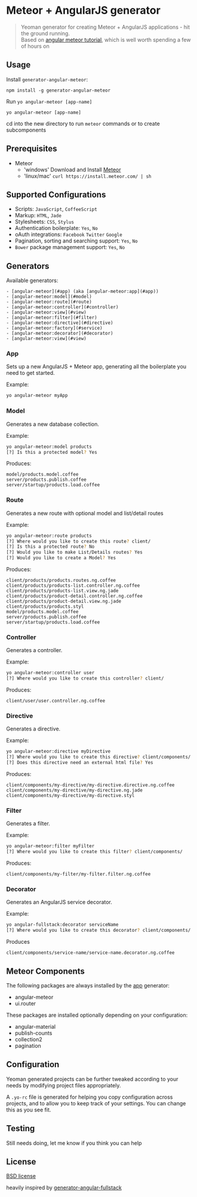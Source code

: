 # Meteor + AngularJS generator

> Yeoman generator for creating Meteor + AngularJS applications - hit the ground running.  
> Based on [angular meteor tutorial](http://angular-meteor.com/tutorial), which is well worth spending a few of hours on

## Usage

Install `generator-angular-meteor`:
```
npm install -g generator-angular-meteor
```

Run `yo angular-meteor [app-name]`
```
yo angular-meteor [app-name]
```

cd into the new directory to run `meteor` commands or to create subcomponents

## Prerequisites

* Meteor
    - 'windows' Download and Install [Meteor](https://www.meteor.com/)
    - 'linux/mac' `curl https://install.meteor.com/ | sh`

## Supported Configurations

* Scripts: `JavaScript`, `CoffeeScript`
* Markup:  `HTML`, `Jade`
* Stylesheets: `CSS`, `Stylus`
* Authentication boilerplate: `Yes`, `No`
* oAuth integrations: `Facebook` `Twitter` `Google`
* Pagination, sorting and searching support: `Yes`, `No`
* `Bower` package management support: `Yes`, `No`

## Generators

Available generators:

    - [angular-meteor](#app) (aka [angular-meteor:app](#app))
    - [angular-meteor:model](#model)
    - [angular-meteor:route](#route)
    - [angular-meteor:controller](#controller)
    - [angular-meteor:view](#view)
    - [angular-meteor:filter](#filter)
    - [angular-meteor:directive](#directive)
    - [angular-meteor:factory](#service)
    - [angular-meteor:decorator](#decorator)
    - [angular-meteor:view](#view)

### App
Sets up a new AngularJS + Meteor app, generating all the boilerplate you need to get started.

Example:
```bash
yo angular-meteor myApp
```

### Model
Generates a new database collection.


Example:
```bash
yo angular-meteor:model products
[?] Is this a protected model? Yes
```

Produces:

    model/products.model.coffee
    server/products.publish.coffee
    server/startup/products.load.coffee

### Route
Generates a new route with optional model and list/detail routes

Example:
```bash
yo angular-meteor:route products
[?] Where would you like to create this route? client/
[?] Is this a protected route? No
[?] Would you like to make List/Details routes? Yes
[?] Would you like to create a Model? Yes
```

Produces:

    client/products/products.routes.ng.coffee
    client/products/products-list.controller.ng.coffee
    client/products/products-list.view.ng.jade
    client/products/product-detail.controller.ng.coffee
    client/products/product-detail.view.ng.jade
    client/products/products.styl
    model/products.model.coffee
    server/products.publish.coffee
    server/startup/products.load.coffee


### Controller
Generates a controller.

Example:
```bash
yo angular-meteor:controller user
[?] Where would you like to create this controller? client/
```

Produces:

    client/user/user.controller.ng.coffee

### Directive
Generates a directive.

Example:
```bash
yo angular-meteor:directive myDirective
[?] Where would you like to create this directive? client/components/
[?] Does this directive need an external html file? Yes
```

Produces:

    client/components/my-directive/my-directive.directive.ng.coffee
    client/components/my-directive/my-directive.ng.jade
    client/components/my-directive/my-directive.styl

### Filter
Generates a filter.

Example:
```bash
yo angular-meteor:filter myFilter
[?] Where would you like to create this filter? client/components/
```

Produces:

    client/components/my-filter/my-filter.filter.ng.coffee

### Decorator
Generates an AngularJS service decorator.

Example:
```bash
yo angular-fullstack:decorator serviceName
[?] Where would you like to create this decorator? client/components/
```

Produces

    client/components/service-name/service-name.decorator.ng.coffee


## Meteor Components

The following packages are always installed by the [app](#app) generator:

* angular-meteor
* ui.router

These packages are installed optionally depending on your configuration:

* angular-material
* publish-counts
* collection2
* pagination

## Configuration
Yeoman generated projects can be further tweaked according to your needs by modifying project files appropriately.

A `.yo-rc` file is generated for helping you copy configuration across projects, and to allow you to keep track of your settings. You can change this as you see fit.

## Testing

Still needs doing, let me know if you think you can help

## License

[BSD license](http://opensource.org/licenses/bsd-license.php)
  
heavily inspired by [generator-angular-fullstack](https://github.com/DaftMonk/generator-angular-fullstack)
